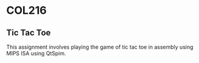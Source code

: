 # COL216
## Tic Tac Toe
This assignment involves playing the game of tic tac toe in assembly using MIPS ISA using QtSpim.